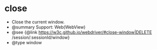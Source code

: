 # close

* Close the current window.
* @summary Support: Web(WebView)
* @see {@link https://w3c.github.io/webdriver/#close-window|DELETE /session/:sessionId/window}
* @type window
